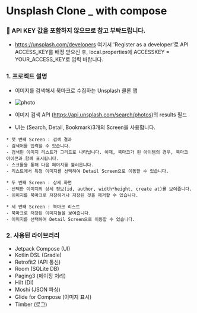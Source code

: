# Unsplash Clone _ with compose

### 📢 API KEY 값을 포함하지 않으므로 참고 부탁드립니다.
- https://unsplash.com/developers 여기서 'Register as a developer'로 API ACCESS_KEY를 배정 받으신 후, local.properties에 ACCESSKEY = YOUR_ACCESS_KEY로 입력 바랍니다.

### 1. 프로젝트 설명
* 이미지를 검색해서 북마크로 수집하는 Unsplash 클론 앱
* ![photo](https://github.com/parade621/Usplash_clone_with_compose/assets/36446270/3ba67de8-5048-474f-975e-7d17cdfbed22)

* 이미지 검색 API (https://api.unsplash.com/search/photos)의 results 필드

* UI는 (Search, Detail, Bookmark)3개의 Screen을 사용합니다.
```
* 첫 번째 Screen : 검색 결과
- 검색어를 입력할 수 있습니다.
- 검색된 이미지 리스트가 그리드로 나타납니다. 이때, 북마크가 된 아이템의 경우, 북마크 아이콘과 함께 표시됩니다.
- 스크롤을 통해 다음 페이지를 불러옵니다.
- 리스트에서 특정 이미지를 선택하여 Detail Screen으로 이동할 수 있습니다.

* 두 번째 Screen : 상세 화면 
- 선택한 이미지의 상세 정보(id, author, width*height, create at)를 보여줍니다.
- 이미지를 북마크로 저장하거나 저장된 것을 제거할 수 있습니다.

* 세 번째 Screen : 북마크 리스트
- 북마크로 저장된 이미지들을 보여줍니다.
- 이미지를 선택하여 Detail Screen으로 이동할 수 있습니다.
```

### 2. 사용된 라이브러리
* Jetpack Compose (UI)
* Kotlin DSL (Gradle)
* Retrofit2 (API 통신)
* Room (SQLite DB)
* Paging3 (페이징 처리)
* Hilt (DI)
* Moshi (JSON 파싱)
* Glide for Compose (이미지 표시)
* Timber (로그)

